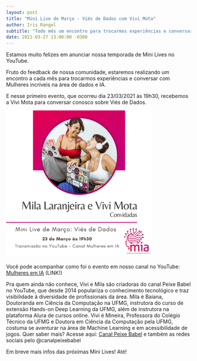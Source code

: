 ```yaml
---
layout: post
title: "Mini Live de Março - Viés de Dados com Vivi Mota"
author: Iris Rangel
subtitle: "Todo mês um encontro para trocarmos experiências e conversar com Mulheres incríveis na área de dados e IA. Vem com a gente!"
date: 2021-03-27 13:00:00 -0300
---
```


Estamos muito felizes em anunciar nossa temporada de Mini Lives no YouTube.

Fruto do feedback de nossa comunidade, estaremos realizando um encontro a cada mês para trocarmos experiências e conversar com Mulheres incríveis na área de dados e IA.

E nesse primeiro evento, que ocorreu dia 23/03/2021 às 19h30, recebemos a Vivi Mota para conversar conosco sobre Viés de Dados.

<img src="https://raw.githubusercontent.com/mulheres-em-ia/mulheres-em-ia.github.io/main/img/Mini%20Lives%20-%20Instagram.png" alt="Post Mini Live" width="400"/>

Você pode acompanhar como foi o evento em nosso canal no YouTube: [Mulheres em IA](https://youtu.be/k_fOVk-o4Iw) (LINK!)

Pra quem ainda não conhece, Vivi e Mila são criadoras do canal Peixe Babel no YouTube, que desde 2014 populariza o conhecimento tecnológico e traz visibilidade à diversidade de profissionais da área.
Mila é Baiana, Doutoranda em Ciência da Computação na UFMG, instrutora do curso de extensão Hands-on Deep Learning da UFMG, além de instrutora na plataforma Alura de cursos online.
Vivi é Mineira, Professora do Colégio Técnico da UFMG e Doutora em Ciência da Computação pela UFMG, costuma se aventurar na área de Machine Learning e em acessibilidade de jogos.
Quer saber mais? Acesse aqui: [Canal Peixe Babel](https://www.youtube.com/user/CanalPeixeBabel) e também as redes sociais pelo @canalpeixebabel

Em breve mais infos das próximas Mini Lives! Até!
